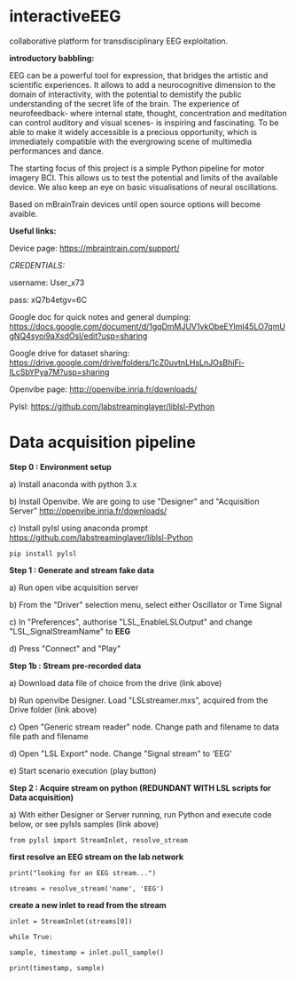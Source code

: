 # interactiveEEG
collaborative platform for transdisciplinary EEG exploitation. 

**introductory babbling:**

EEG can be a powerful tool for expression, that bridges the artistic and scientific experiences. 
It allows to add a neurocognitive dimension to the domain of interactivity, with the potential to demistify the public understanding of the secret life of the brain. 
The experience of neurofeedback- where internal state, thought, concentration and meditation can control auditory and visual scenes- is inspiring and fascinating. To be able to make it widely accessible is a precious opportunity, which is immediately compatible with the evergrowing scene of multimedia performances and dance.

The starting focus of this project is a simple Python pipeline for motor imagery BCI. This allows us to test the potential and limits of the available device. We also keep an eye on basic visualisations of neural oscillations.

Based on mBrainTrain devices until open source options will become avaible.

**Useful links:**

Device page: https://mbraintrain.com/support/

*CREDENTIALS:*

username: User_x73

pass: xQ7b4etgv=6C


Google doc for quick notes and general dumping: https://docs.google.com/document/d/1gqDmMJUV1vkObeEYlml45LO7qmUgNQ4syoi9aXsdOsI/edit?usp=sharing

Google drive for dataset sharing: https://drive.google.com/drive/folders/1cZ0uvtnLHsLnJOsBhiFi-ILcSbYPya7M?usp=sharing

Openvibe page: http://openvibe.inria.fr/downloads/

Pylsl: https://github.com/labstreaminglayer/liblsl-Python

# Data acquisition pipeline

**Step 0 : Environment setup**

a) Install anaconda with python 3.x

b) Install Openvibe. We are going to use "Designer" and "Acquisition Server" http://openvibe.inria.fr/downloads/

c) Install pylsl using anaconda prompt https://github.com/labstreaminglayer/liblsl-Python

`pip install pylsl`

**Step 1 : Generate and stream fake data**

a) Run open vibe acquisition server

b) From the "Driver" selection menu, select either Oscillator or Time Signal

c) In "Preferences", authorise "LSL_EnableLSLOutput" and change "LSL_SignalStreamName" to **EEG**

d) Press "Connect" and "Play"

**Step 1b : Stream pre-recorded data**

a) Download data file of choice from the drive (link above)

b) Run openvibe Designer. Load "LSLstreamer.mxs", acquired from the Drive folder (link above)

c) Open "Generic stream reader" node. Change path and filename to data file path and filename

d) Open "LSL Export" node. Change "Signal stream" to 'EEG'

e) Start scenario execution (play button)


**Step 2 : Acquire stream on python (REDUNDANT WITH LSL scripts for Data acquisition)** 

 a) With either Designer or Server running, run Python and execute code below, or see pylsls samples (link above)


`from pylsl import StreamInlet, resolve_stream`

**first resolve an EEG stream on the lab network**

`print("looking for an EEG stream...")`

`streams = resolve_stream('name', 'EEG')`

**create a new inlet to read from the stream**

`inlet = StreamInlet(streams[0])`

`while True:`
    
   `sample, timestamp = inlet.pull_sample()`
   
   `print(timestamp, sample)`
   
   




